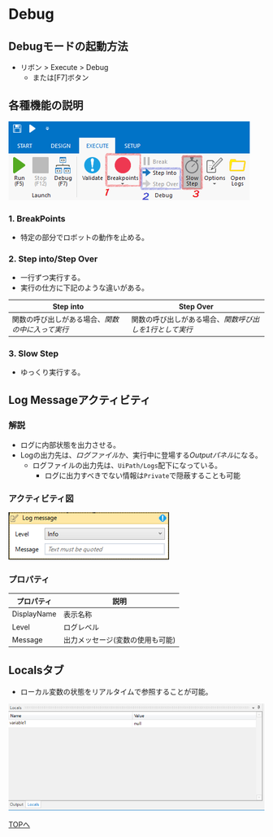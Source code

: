 # Debug

## Debugモードの起動方法

- リボン > Execute > Debug
  - または[F7]ボタン


## 各種機能の説明

![Debug画面の説明](../img/Debug/DebugExplainImg.png)

### 1. BreakPoints

- 特定の部分でロボットの動作を止める。

### 2. Step into/Step Over

- 一行ずつ実行する。
- 実行の仕方に下記のような違いがある。

Step into|Step Over
---------|---------
関数の呼び出しがある場合、*関数の中に入って実行*|関数の呼び出しがある場合、*関数呼び出しを1行として実行*

### 3. Slow Step

- ゆっくり実行する。

## Log Messageアクティビティ

### 解説

- ログに内部状態を出力させる。
- Logの出力先は、*ログファイル*か、実行中に登場する*Outputパネル*になる。
  - ログファイルの出力先は、`UiPath/Logs`配下になっている。
	- ログに出力すべきでない情報は`Private`で隠蔽することも可能

### アクティビティ図

![Log Messageアクティビティ](../img/Debug/LogMessageImg.png)

### プロパティ

プロパティ|説明
----------|----
DisplayName|表示名称
Level|ログレベル
Message|出力メッセージ(変数の使用も可能)

## Localsタブ

- ローカル変数の状態をリアルタイムで参照することが可能。

![localタブとOutputタブ](../img/Debug/ExplaintTabs.png)

[TOPへ](../)
